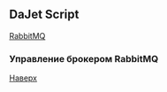 ## DaJet Script

[RabbitMQ](https://github.com/zhichkin/dajet/tree/main/doc/dajet-script/rabbitmq/README.md)

### Управление брокером RabbitMQ



[Наверх](#управление-брокером-rabbitmq)
